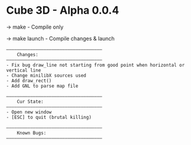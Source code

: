 # Cube 3D - Alpha 0.0.4

-> make - Compile only

-> make launch - Compile changes & launch


    ————————————————————————————————————
    	Changes:
    ————————————————————————————————————
	- Fix bug draw_line not starting from good point when horizontal or vertical line
	- Change minilibX sources used
	- Add draw_rect()
	- Add GNL to parse map file

    ————————————————————————————————————
		Cur State:
	————————————————————————————————————
	- Open new window
	- [ESC] to quit (brutal killing)

	————————————————————————————————————
    	Known Bugs:
	————————————————————————————————————